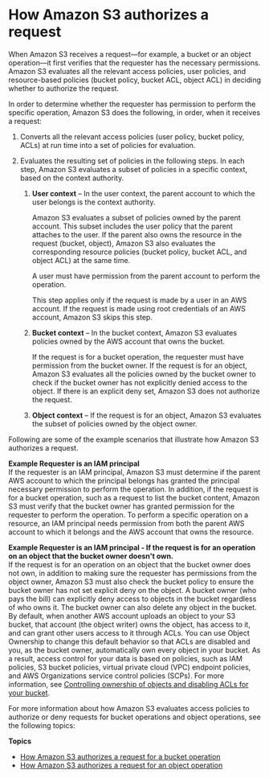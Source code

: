 # How Amazon S3 authorizes a request<a name="how-s3-evaluates-access-control"></a>

When Amazon S3 receives a request—for example, a bucket or an object operation—it first verifies that the requester has the necessary permissions\. Amazon S3 evaluates all the relevant access policies, user policies, and resource\-based policies \(bucket policy, bucket ACL, object ACL\) in deciding whether to authorize the request\. 

In order to determine whether the requester has permission to perform the specific operation, Amazon S3 does the following, in order, when it receives a request:

1. Converts all the relevant access policies \(user policy, bucket policy, ACLs\) at run time into a set of policies for evaluation\.

1. Evaluates the resulting set of policies in the following steps\. In each step, Amazon S3 evaluates a subset of policies in a specific context, based on the context authority\. 

   1. **User context** – In the user context, the parent account to which the user belongs is the context authority\.

      Amazon S3 evaluates a subset of policies owned by the parent account\. This subset includes the user policy that the parent attaches to the user\. If the parent also owns the resource in the request \(bucket, object\), Amazon S3 also evaluates the corresponding resource policies \(bucket policy, bucket ACL, and object ACL\) at the same time\. 

      A user must have permission from the parent account to perform the operation\.

      This step applies only if the request is made by a user in an AWS account\. If the request is made using root credentials of an AWS account, Amazon S3 skips this step\.

   1. **Bucket context** – In the bucket context, Amazon S3 evaluates policies owned by the AWS account that owns the bucket\. 

      If the request is for a bucket operation, the requester must have permission from the bucket owner\. If the request is for an object, Amazon S3 evaluates all the policies owned by the bucket owner to check if the bucket owner has not explicitly denied access to the object\. If there is an explicit deny set, Amazon S3 does not authorize the request\. 

   1. **Object context** – If the request is for an object, Amazon S3 evaluates the subset of policies owned by the object owner\. 

Following are some of the example scenarios that illustrate how Amazon S3 authorizes a request\.

**Example Requester is an IAM principal**  
If the requester is an IAM principal, Amazon S3 must determine if the parent AWS account to which the principal belongs has granted the principal necessary permission to perform the operation\. In addition, if the request is for a bucket operation, such as a request to list the bucket content, Amazon S3 must verify that the bucket owner has granted permission for the requester to perform the operation\. To perform a specific operation on a resource, an IAM principal needs permission from both the parent AWS account to which it belongs and the AWS account that owns the resource\.

 

**Example Requester is an IAM principal \- If the request is for an operation on an object that the bucket owner doesn't own\.**  
If the request is for an operation on an object that the bucket owner does not own, in addition to making sure the requester has permissions from the object owner, Amazon S3 must also check the bucket policy to ensure the bucket owner has not set explicit deny on the object\. A bucket owner \(who pays the bill\) can explicitly deny access to objects in the bucket regardless of who owns it\. The bucket owner can also delete any object in the bucket\.  
By default, when another AWS account uploads an object to your S3 bucket, that account \(the object writer\) owns the object, has access to it, and can grant other users access to it through ACLs\. You can use Object Ownership to change this default behavior so that ACLs are disabled and you, as the bucket owner, automatically own every object in your bucket\. As a result, access control for your data is based on policies, such as IAM policies, S3 bucket policies, virtual private cloud \(VPC\) endpoint policies, and AWS Organizations service control policies \(SCPs\)\. For more information, see [Controlling ownership of objects and disabling ACLs for your bucket](about-object-ownership.md)\.

For more information about how Amazon S3 evaluates access policies to authorize or deny requests for bucket operations and object operations, see the following topics:

**Topics**
+ [How Amazon S3 authorizes a request for a bucket operation](access-control-auth-workflow-bucket-operation.md)
+ [How Amazon S3 authorizes a request for an object operation](access-control-auth-workflow-object-operation.md)